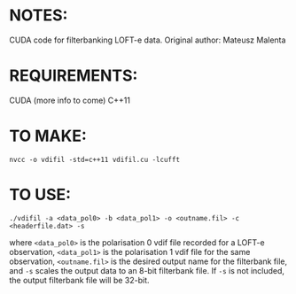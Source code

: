 # NOTES:
CUDA code for filterbanking LOFT-e data.
Original author: Mateusz Malenta

# REQUIREMENTS:
CUDA (more info to come)
C++11

# TO MAKE:
```
nvcc -o vdifil -std=c++11 vdifil.cu -lcufft
```

# TO USE:
```
./vdifil -a <data_pol0> -b <data_pol1> -o <outname.fil> -c <headerfile.dat> -s
```
where `<data_pol0>` is the polarisation 0 vdif file recorded for a LOFT-e observation, `<data_pol1>` is the polarisation 1 vdif file for the same observation, `<outname.fil>` is the desired output name for the filterbank file, and `-s` scales the output data to an 8-bit filterbank file. If `-s` is not included, the output filterbank file will be 32-bit.
